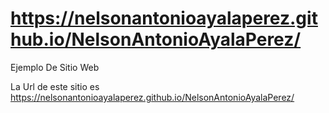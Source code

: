 # https://nelsonantonioayalaperez.github.io/NelsonAntonioAyalaPerez/
Ejemplo De Sitio Web

La Url de este sitio es 
https://nelsonantonioayalaperez.github.io/NelsonAntonioAyalaPerez/
